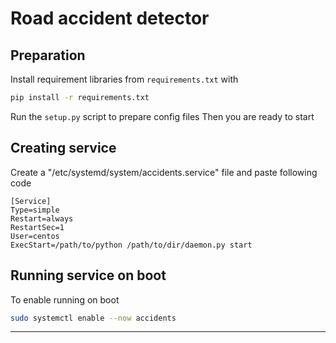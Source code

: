 # Road accident detector

## Preparation

Install requirement libraries from `requirements.txt` with 
```bash
pip install -r requirements.txt
```
Run the `setup.py` script to prepare config files
Then you are ready to start

## Creating service

Create a "/etc/systemd/system/accidents.service" file and paste following code
```
[Service]  
Type=simple  
Restart=always  
RestartSec=1  
User=centos
ExecStart=/path/to/python /path/to/dir/daemon.py start
```

## Running service on boot

To enable running on boot
```bash
sudo systemctl enable --now accidents
```
---